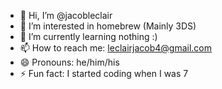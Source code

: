 - 👋 Hi, I’m @jacobleclair
- 👀 I’m interested in homebrew (Mainly 3DS)
- 🌱 I’m currently learning nothing :)
- 📫 How to reach me: leclairjacob4@gmail.com
- 😄 Pronouns: he/him/his
- ⚡ Fun fact: I started coding when I was 7

<!---
jacobleclair/jacobleclair is a ✨ special ✨ repository because its `README.md` (this file) appears on your GitHub profile.
You can click the Preview link to take a look at your changes.
--->
